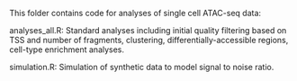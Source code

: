 This folder contains code for analyses of single cell ATAC-seq data:

analyses_all.R: Standard analyses including initial quality filtering based on TSS and number of fragments, clustering, differentially-accessible regions, cell-type enrichment analyses.

simulation.R: Simulation of synthetic data to model signal to noise ratio.
